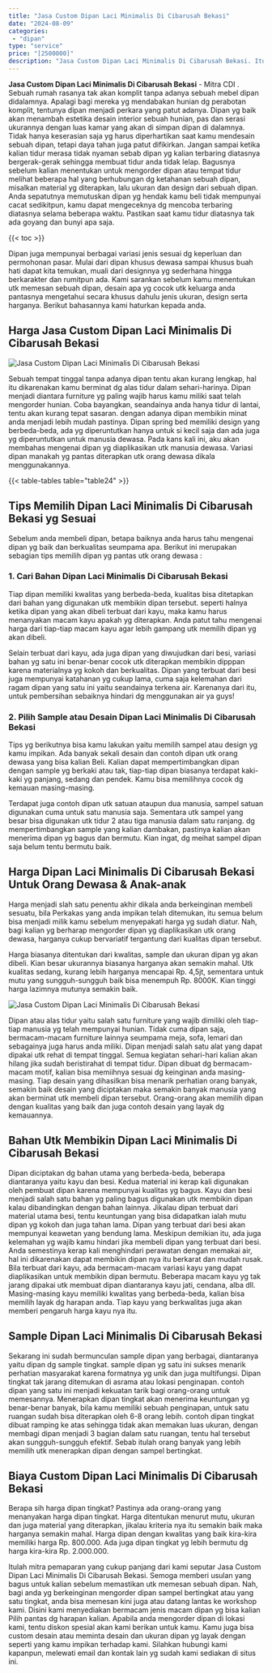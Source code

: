 ```yaml
---
title: "Jasa Custom Dipan Laci Minimalis Di Cibarusah Bekasi"
date: "2024-08-09"
categories:
 - "dipan"
type: "service"
price: "[2500000]"
description: "Jasa Custom Dipan Laci Minimalis Di Cibarusah Bekasi. Itulah mitra pemaparan yang cukup panjang dari kami seputar Jasa Custom Dipan Laci Minimalis Di Cibarus..."
---
```


**Jasa Custom Dipan Laci Minimalis Di Cibarusah Bekasi** - Mitra CDI . Sebuah rumah rasanya tak akan komplit tanpa adanya sebuah mebel dipan didalamnya. Apalagi bagi mereka yg mendabakan hunian dg perabotan komplit, tentunya dipan menjadi perkara yang patut adanya. Dipan yg baik akan menambah estetika desain interior sebuah hunian, pas dan serasi ukurannya dengan luas kamar yang akan di simpan dipan di dalamnya. Tidak hanya keserasian saja yg harus diperhartikan saat kamu mendesain sebuah dipan, tetapi daya tahan juga patut difikirkan. Jangan sampai ketika kalian tidur merasa tidak nyaman sebab dipan yg kalian terbaring diatasnya bergerak-gerak sehingga membuat tidur anda tidak lelap. Bagusnya sebelum kalian menentukan untuk mengorder dipan atau tempat tidur melihat beberapa hal yang berhubungan dg ketahanan sebuah dipan, misalkan material yg diterapkan, lalu ukuran dan design dari sebuah dipan. Anda sepatutnya memutuskan dipan yg hendak kamu beli tidak mempunyai cacat sedikitpun, kamu dapat mengeceknya dg mencoba terbaring diatasnya selama beberapa waktu. Pastikan saat kamu tidur diatasnya tak ada goyang dan bunyi apa saja.

{{< toc >}}

Dipan juga mempunyai berbagai variasi jenis sesuai dg keperluan dan permohonan pasar. Mulai dari dipan khusus dewasa sampai khusus buah hati dapat kita temukan, muali dari designnya yg sederhana hingga berkarakter dan rumitpun ada. Kami sarankan sebelum kamu menentukan utk memesan sebuah dipan, desain apa yg cocok utk keluarga anda pantasnya mengetahui secara khusus dahulu jenis ukuran, design serta harganya. Berikut bahasannya kami haturkan kepada anda.

## Harga Jasa Custom Dipan Laci Minimalis Di Cibarusah Bekasi

![Jasa Custom Dipan Laci Minimalis Di Cibarusah Bekasi](/images/mebel/dipan-dewasa-011.jpg)

Sebuah tempat tinggal tanpa adanya dipan tentu akan kurang lengkap, hal itu dikarenakan kamu berminat dg alas tidur dalam sehari-harinya. Dipan menjadi diantara furniture yg paling wajib harus kamu miliki saat telah mengorder hunian. Coba bayangkan, seandainya anda hanya tidur di lantai, tentu akan kurang tepat sasaran. dengan adanya dipan membikin minat anda menjadi lebih mudah pastinya. Dipan spring bed memiliki design yang berbeda-beda, ada yg diperuntutkan hanya untuk si kecil saja dan ada juga yg diperuntutkan untuk manusia dewasa. Pada kans kali ini, aku akan membahas mengenai dipan yg diaplikasikan utk manusia dewasa. Variasi dipan manakah yg pantas diterapkan utk orang dewasa dikala menggunakannya.

{{< table-tables table="table24" >}}

## Tips Memilih Dipan Laci Minimalis Di Cibarusah Bekasi yg Sesuai

Sebelum anda membeli dipan, betapa baiknya anda harus tahu mengenai dipan yg baik dan berkualitas seumpama apa. Berikut ini merupakan sebagian tips memilih dipan yg pantas utk orang dewasa :

### 1\. Cari Bahan Dipan Laci Minimalis Di Cibarusah Bekasi

Tiap dipan memiliki kwalitas yang berbeda-beda, kualitas bisa ditetapkan dari bahan yang digunakan utk membikin dipan tersebut. seperti halnya ketika dipan yang akan dibeli terbuat dari kayu, maka kamu harus menanyakan macam kayu apakah yg diterapkan. Anda patut tahu mengenai harga dari tiap-tiap macam kayu agar lebih gampang utk memilih dipan yg akan dibeli.

Selain terbuat dari kayu, ada juga dipan yang diwujudkan dari besi, variasi bahan yg satu ini benar-benar cocok utk diterapkan membikin dipppan karena materialnya yg kokoh dan berkualitas. Dipan yang terbuat dari besi juga mempunyai katahanan yg cukup lama, cuma saja kelemahan dari ragam dipan yang satu ini yaitu seandainya terkena air. Karenanya dari itu, untuk pembersihan sebaiknya hindari dg menggunakan air ya guys!

### 2\. Pilih Sample atau Desain Dipan Laci Minimalis Di Cibarusah Bekasi

Tips yg berikutnya bisa kamu lakukan yaitu memilih sampel atau design yg kamu impikan. Ada banyak sekali desain dan contoh dipan utk orang dewasa yang bisa kalian Beli. Kalian dapat mempertimbangkan dipan dengan sample yg berkaki atau tak, tiap-tiap dipan biasanya terdapat kaki-kaki yg panjang, sedang dan pendek. Kamu bisa memilihnya cocok dg kemauan masing-masing.

Terdapat juga contoh dipan utk satuan ataupun dua manusia, sampel satuan digunakan cuma untuk satu manusia saja. Sementara utk sampel yang besar bisa digunakan utk tidur 2 atau tiga manusia dalam satu ranjang. dg mempertimbangkan sample yang kalian dambakan, pastinya kalian akan menerima dipan yg bagus dan bermutu. Kian ingat, dg meihat sampel dipan saja belum tentu bermutu baik.

## Harga Dipan Laci Minimalis Di Cibarusah Bekasi Untuk Orang Dewasa & Anak-anak

Harga menjadi slah satu penentu akhir dikala anda berkeinginan membeli sesuatu, bila Perkakas yang anda impikan telah ditemukan, itu semua belum bisa menjadi milik kamu sebelum menyepakati harga yg sudah diatur. Nah, bagi kalian yg berharap mengorder dipan yg diaplikasikan utk orang dewasa, harganya cukup bervariatif tergantung dari kualitas dipan tersebut.

Harga biasanya ditentukan dari kwalitas, sample dan ukuran dipan yg akan dibeli. Kian besar ukurannya biasanya harganya akan semakin mahal. Utk kualitas sedang, kurang lebih harganya mencapai Rp. 4,5jt, sementara untuk mutu yang sungguh-sungguh baik bisa menempuh Rp. 8000K. Kian tinggi harga lazimnya mutunya semakin baik.

![Jasa Custom Dipan Laci Minimalis Di Cibarusah Bekasi](/images/mebel/dipan-anak-017.jpg)

Dipan atau alas tidur yaitu salah satu furniture yang wajib dimiliki oleh tiap-tiap manusia yg telah mempunyai hunian. Tidak cuma dipan saja, bermacam-macam furniture lainnya seumpama meja, sofa, lemari dan sebagainya juga harus anda miliki. Dipan menjadi salah satu alat yang dapat dipakai utk rehat di tempat tinggal. Semua kegiatan sehari-hari kalian akan hilang jika sudah beristirahat di tempat tidur. Dipan dibuat dg bermacam-macam motif, kalian bisa memiihnya sesuai dg keinginan anda masing-masing. Tiap desain yang dihasilkan bisa menarik perhatian orang banyak, semakin baik desain yang diciptakan maka semakin banyak manusia yang akan berminat utk membeli dipan tersebut. Orang-orang akan memilih dipan dengan kualitas yang baik dan juga contoh desain yang layak dg kemauannya.

## Bahan Utk Membikin Dipan Laci Minimalis Di Cibarusah Bekasi

Dipan diciptakan dg bahan utama yang berbeda-beda, beberapa diantaranya yaitu kayu dan besi. Kedua material ini kerap kali digunakan oleh pembuat dipan karena mempunyai kualitas yg bagus. Kayu dan besi menjadi salah satu bahan yg paling bagus digunakan utk membikin dipan kalau dibandingkan dengan bahan lainnya. Jikalau dipan terbuat dari material utama besi, tentu keuntungan yang bisa didapatkan ialah mutu dipan yg kokoh dan juga tahan lama. Dipan yang terbuat dari besi akan mempunyai keawetan yang bendung lama. Meskipun demikian itu, ada juga kelemahan yg wajib kamu hindari jika membeli dipan yang terbuat dari besi. Anda semestinya kerap kali menghindari perawatan dengan memakai air, hal ini dikarenakan dapat membikin dipan nya itu berkarat dan mudah rusak. Bila terbuat dari kayu, ada bermacam-macam variasi kayu yang dapat diaplikasikan untuk membikin dipan bermutu. Beberapa macam kayu yg tak jarang dipakai utk membuat dipan diantaranya kayu jati, cendana, alba dll. Masing-masing kayu memiliki kwalitas yang berbeda-beda, kalian bisa memilih layak dg harapan anda. Tiap kayu yang berkwalitas juga akan memberi pengaruh harga kayu nya itu.

## Sample Dipan Laci Minimalis Di Cibarusah Bekasi

Sekarang ini sudah bermunculan sample dipan yang berbagai, diantaranya yaitu dipan dg sample tingkat. sample dipan yg satu ini sukses menarik perhatian masyarakat karena formatnya yg unik dan juga multifungsi. Dipan tingkat tak jarang ditemukan di asrama atau lokasi penginapan. contoh dipan yang satu ini menjadi kekuatan tarik bagi orang-orang untuk memesannya. Menerapkan dipan tingkat akan menerima keuntungan yg benar-benar banyak, bila kamu memiliki sebuah penginapan, untuk satu ruangan sudah bisa diterapkan oleh 6-8 orang lebih. contoh dipan tingkat dibuat ramping ke atas sehingga tidak akan memakan luas ukuran, dengan membagi dipan menjadi 3 bagian dalam satu ruangan, tentu hal tersebut akan sungguh-sungguh efektif. Sebab itulah orang banyak yang lebih memilih utk menerapkan dipan dengan sampel bertingkat.

## Biaya Custom Dipan Laci Minimalis Di Cibarusah Bekasi

Berapa sih harga dipan tingkat? Pastinya ada orang-orang yang menanyakan harga dipan tingkat. Harga ditentukan menurut mutu, ukuran dan juga material yang diterapkan, jikalau kriteria nya itu semakin baik maka harganya semakin mahal. Harga dipan dengan kwalitas yang baik kira-kira memiliki harga Rp. 800.000. Ada juga dipan tingkat yg lebih bermutu dg harga kira-kira Rp. 2.000.000.

Itulah mitra pemaparan yang cukup panjang dari kami seputar Jasa Custom Dipan Laci Minimalis Di Cibarusah Bekasi. Semoga memberi usulan yang bagus untuk kalian sebelum memastikan utk memesan sebuah dipan. Nah, bagi anda yg berkeinginan mengorder dipan sampel bertingkat atau yang satu tingkat, anda bisa memesan kini juga atau datang lantas ke workshop kami. Disini kami menyediakan bermacam jenis macam dipan yg bisa kalian Pilih pantas dg harapan kalian. Apabila anda mengorder dipan di lokasi kami, tentu diskon spesial akan kami berikan untuk kamu. Kamu juga bisa custom desain atau meminta desain dan ukuran dipan yg layak dengan seperti yang kamu impikan terhadap kami. Silahkan hubungi kami kapanpun, melewati email dan kontak lain yg sudah kami sediakan di situs ini.
